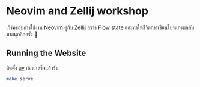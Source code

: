 # Neovim and Zellij workshop

เวิร์คชอปการใช้งาน Neovim คู่กับ Zellij สร้าง Flow state
และทำให้ชีวิตการเขียนโปรแกรมกลับมาสนุกอีกครั้ง 🥰

## Running the Website

ติดตั้ง [uv](https://github.com/astral-sh/uv) ก่อน เสร็จแล้วรัน

```bash
make serve
```
